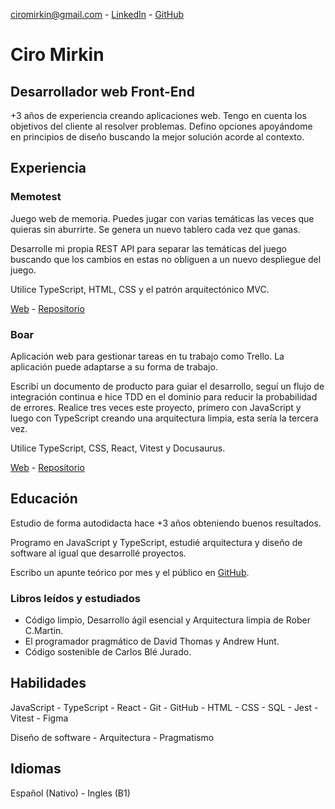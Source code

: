 ciromirkin@gmail.com - [LinkedIn](https://www.linkedin.com/in/ciro-mirkin-775a85278) - [GitHub](https://github.com/CiroMirkin)

# Ciro Mirkin
## Desarrollador web Front-End

+3 años de experiencia creando aplicaciones web. Tengo en cuenta los objetivos del cliente al resolver problemas. Defino opciones apoyándome en principios de diseño buscando la mejor solución acorde al contexto.

## Experiencia

### Memotest

Juego web de memoria. Puedes jugar con varias temáticas las veces que quieras sin aburrirte. Se genera un nuevo tablero cada vez que ganas.

Desarrolle mi propia REST API para separar las temáticas del juego buscando que los cambios en estas no obliguen a un nuevo despliegue del juego. 

Utilice TypeScript, HTML, CSS y el patrón arquitectónico MVC.

[Web](https://cm-memotest.netlify.app/) - [Repositorio](https://github.com/CiroMirkin/memotest_TS)

### Boar

Aplicación web para gestionar tareas en tu trabajo como Trello. La aplicación puede adaptarse a su forma de trabajo. 

Escribí un documento de producto para guiar el desarrollo, seguí un flujo de integración continua e hice TDD en el dominio para reducir la probabilidad de errores. Realice tres veces este proyecto, primero con JavaScript y luego con TypeScript creando una arquitectura limpia, esta sería la tercera vez.

Utilice TypeScript, CSS, React, Vitest y Docusaurus.

[Web](https://cm-boar.netlify.app/) - [Repositorio](https://github.com/CiroMirkin/Boar)

## Educación

Estudio de forma autodidacta hace +3 años obteniendo buenos resultados.

Programo en JavaScript y TypeScript, estudié arquitectura y diseño de software al igual que desarrollé proyectos.

Escribo un apunte teórico por mes y el público en [GitHub](https://github.com/CiroMirkin/Apuntes).

### Libros leídos y estudiados

* Código limpio, Desarrollo ágil esencial y Arquitectura limpia de Rober C.Martin.
* El programador pragmático de David Thomas y Andrew Hunt.
* Código sostenible de Carlos Blé Jurado.

## Habilidades

JavaScript - TypeScript - React - Git - GitHub - HTML - CSS - SQL - Jest - Vitest - Figma

Diseño de software - Arquitectura - Pragmatismo

## Idiomas

Español (Nativo) - Ingles (B1)
